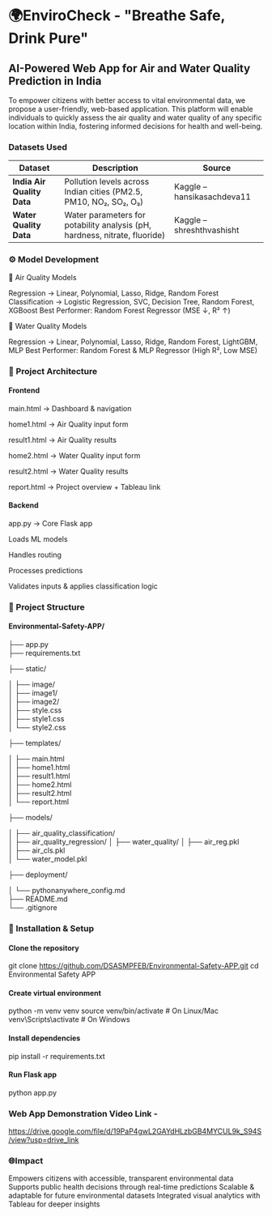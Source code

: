 # 🌍EnviroCheck - "Breathe Safe, Drink Pure"
## AI-Powered Web App for Air and Water Quality Prediction in India
To empower citizens with better access to vital environmental data, we propose a user-friendly, web-based application. This platform will enable individuals to quickly assess the air quality and water quality of any specific location within India, fostering informed decisions for health and well-being.

### Datasets Used
| Dataset                    | Description                                                                | Source                     |
| -------------------------- | -------------------------------------------------------------------------- | -------------------------- |
| **India Air Quality Data** | Pollution levels across Indian cities (PM2.5, PM10, NO₂, SO₂, O₃)          | Kaggle – hansikasachdeva11 |
| **Water Quality Data**     | Water parameters for potability analysis (pH, hardness, nitrate, fluoride) | Kaggle – shreshthvashisht  |

### ⚙️ Model Development
🔹 Air Quality Models

Regression → Linear, Polynomial, Lasso, Ridge, Random Forest
Classification → Logistic Regression, SVC, Decision Tree, Random Forest, XGBoost
Best Performer: Random Forest Regressor (MSE ↓, R² ↑)

🔹 Water Quality Models

Regression → Linear, Polynomial, Lasso, Ridge, Random Forest, LightGBM, MLP
Best Performer: Random Forest & MLP Regressor (High R², Low MSE)

### 🧩 Project Architecture
#### Frontend

main.html → Dashboard & navigation

home1.html → Air Quality input form

result1.html → Air Quality results

home2.html → Water Quality input form

result2.html → Water Quality results

report.html → Project overview + Tableau link

#### Backend

app.py → Core Flask app

Loads ML models

Handles routing

Processes predictions

Validates inputs & applies classification logic

### 📁 Project Structure

#### Environmental-Safety-APP/

├── app.py                     
├── requirements.txt           

├── static/

│   ├── image/                 
│   ├── image1/                
│   ├── image2/                
│   ├── style.css              
│   ├── style1.css             
│   └── style2.css             

├── templates/

│   ├── main.html              
│   ├── home1.html             
│   ├── result1.html          
│   ├── home2.html             
│   ├── result2.html           
│   └── report.html            

├── models/

│   ├── air_quality_classification/  
│   ├── air_quality_regression/
│   ├── water_quality/
│   ├── air_reg.pkl            
│   ├── air_cls.pkl            
│   └── water_model.pkl        

├── deployment/

│   └── pythonanywhere_config.md  
├── README.md                
└── .gitignore              

### 🚀 Installation & Setup
#### Clone the repository
git clone https://github.com/DSASMPFEB/Environmental-Safety-APP.git
cd Environmental Safety APP

#### Create virtual environment
python -m venv venv
source venv/bin/activate   # On Linux/Mac
venv\Scripts\activate      # On Windows

#### Install dependencies
pip install -r requirements.txt

#### Run Flask app
python app.py

### Web App Demonstration Video Link -
https://drive.google.com/file/d/19PaP4gwL2GAYdHLzbGB4MYCUL9k_S94S/view?usp=drive_link

### 🌐Impact
Empowers citizens with accessible, transparent environmental data
Supports public health decisions through real-time predictions
Scalable & adaptable for future environmental datasets
Integrated visual analytics with Tableau for deeper insights
